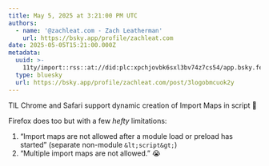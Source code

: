 ```yaml
---
title: May 5, 2025 at 3:21:00 PM UTC
authors:
  - name: '@zachleat.com - Zach Leatherman'
    url: https://bsky.app/profile/zachleat.com
date: 2025-05-05T15:21:00.000Z
metadata:
  uuid: >-
    11ty/import::rss::at://did:plc:xpchjovbk6sxl3bv74z7cs54/app.bsky.feed.post/3logobmcuok2y
  type: bluesky
  url: https://bsky.app/profile/zachleat.com/post/3logobmcuok2y
---
```

TIL Chrome and Safari support dynamic creation of Import Maps in script 👀

Firefox does too but with a few *hefty* limitations:

1. “Import maps are not allowed after a module load or preload has started” (separate non-module `&lt;script&gt;`)
2. “Multiple import maps are not allowed.” 😭
